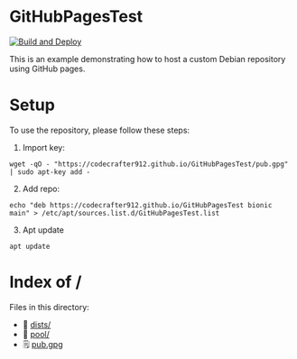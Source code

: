 # GitHubPagesTest

[![Build and Deploy](https://github.com/CodeCrafter912/GitHubPagesTest/actions/workflows/release.yml/badge.svg)](https://github.com/CodeCrafter912/GitHubPagesTest/actions/workflows/release.yml)

This is an example demonstrating how to host a custom Debian repository using GitHub pages.

# Setup
To use the repository, please follow these steps:
1. Import key:
```
wget -qO - "https://codecrafter912.github.io/GitHubPagesTest/pub.gpg" | sudo apt-key add -
```
2. Add repo:
```
echo "deb https://codecrafter912.github.io/GitHubPagesTest bionic main" > /etc/apt/sources.list.d/GitHubPagesTest.list
```
3. Apt update
```
apt update
```

# Index of /
Files in this directory:
- 📁 [dists/](dists)
- 📁 [pool/](pool)
- 🗒 [pub.gpg](pub.gpg)
